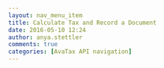 ```yaml
---
layout: nav_menu_item
title: Calculate Tax and Record a Document
date: 2016-05-10 12:24
author: anya.stettler
comments: true
categories: [AvaTax API navigation]
---
```



